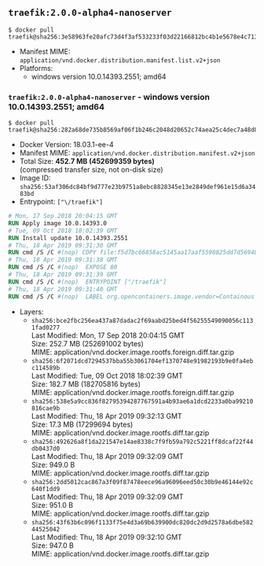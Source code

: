## `traefik:2.0.0-alpha4-nanoserver`

```console
$ docker pull traefik@sha256:3e58963fe20afc73d4f3af533233f03d22166812bc4b1e5678e4c71375567c4a
```

-	Manifest MIME: `application/vnd.docker.distribution.manifest.list.v2+json`
-	Platforms:
	-	windows version 10.0.14393.2551; amd64

### `traefik:2.0.0-alpha4-nanoserver` - windows version 10.0.14393.2551; amd64

```console
$ docker pull traefik@sha256:282a68de735b8569af06f1b246c2048d20652c74aea25c4dec7a48d89a61102d
```

-	Docker Version: 18.03.1-ee-4
-	Manifest MIME: `application/vnd.docker.distribution.manifest.v2+json`
-	Total Size: **452.7 MB (452699359 bytes)**  
	(compressed transfer size, not on-disk size)
-	Image ID: `sha256:53af306dc84bf9d777e23b9751a8ebc8828345e13e2849def961e15d6a3483bd`
-	Entrypoint: `["\/traefik"]`

```dockerfile
# Mon, 17 Sep 2018 20:04:15 GMT
RUN Apply image 10.0.14393.0
# Tue, 09 Oct 2018 18:02:39 GMT
RUN Install update 10.0.14393.2551
# Thu, 18 Apr 2019 09:31:30 GMT
RUN cmd /S /C #(nop) COPY file:f5d7bc66858ac5145aa17aaf5598825dd7d56948e3d950ea0bedc5d718ec029a in \traefik.exe 
# Thu, 18 Apr 2019 09:31:38 GMT
RUN cmd /S /C #(nop)  EXPOSE 80
# Thu, 18 Apr 2019 09:31:39 GMT
RUN cmd /S /C #(nop)  ENTRYPOINT ["/traefik"]
# Thu, 18 Apr 2019 09:31:40 GMT
RUN cmd /S /C #(nop)  LABEL org.opencontainers.image.vendor=Containous org.opencontainers.image.url=https://traefik.io org.opencontainers.image.title=Traefik org.opencontainers.image.description=A modern reverse-proxy org.opencontainers.image.version=v2.0.0-alpha4 org.opencontainers.image.documentation=https://docs.traefik.io
```

-	Layers:
	-	`sha256:bce2fbc256ea437a87dadac2f69aabd25bed4f56255549090056c1131fad0277`  
		Last Modified: Mon, 17 Sep 2018 20:04:15 GMT  
		Size: 252.7 MB (252691002 bytes)  
		MIME: application/vnd.docker.image.rootfs.foreign.diff.tar.gzip
	-	`sha256:6f2071dcd7294537bba55b3061704ef1370748e91982193b9e0fa4ebc114589b`  
		Last Modified: Tue, 09 Oct 2018 18:02:39 GMT  
		Size: 182.7 MB (182705816 bytes)  
		MIME: application/vnd.docker.image.rootfs.foreign.diff.tar.gzip
	-	`sha256:538e5a9cc836f82795394287767591a4b93ae6a1dcd2233a0ba99210816cae9b`  
		Last Modified: Thu, 18 Apr 2019 09:32:13 GMT  
		Size: 17.3 MB (17299694 bytes)  
		MIME: application/vnd.docker.image.rootfs.diff.tar.gzip
	-	`sha256:492626a8f1da221547e14ae8338c7f9fb59a792c5221ff8dcaf22f44db0437d0`  
		Last Modified: Thu, 18 Apr 2019 09:32:09 GMT  
		Size: 949.0 B  
		MIME: application/vnd.docker.image.rootfs.diff.tar.gzip
	-	`sha256:2dd5012cac867a3f09f87478eece96a96096eed50c30b9e46144e92c640f1dd9`  
		Last Modified: Thu, 18 Apr 2019 09:32:09 GMT  
		Size: 951.0 B  
		MIME: application/vnd.docker.image.rootfs.diff.tar.gzip
	-	`sha256:43f63b6c096f1133f75e4d3a69b639900dc820dc2d9d2578a6dbe58244525042`  
		Last Modified: Thu, 18 Apr 2019 09:32:10 GMT  
		Size: 947.0 B  
		MIME: application/vnd.docker.image.rootfs.diff.tar.gzip
